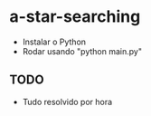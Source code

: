 # a-star-searching
- Instalar o Python
- Rodar usando "python main.py"

## TODO
- Tudo resolvido por hora

